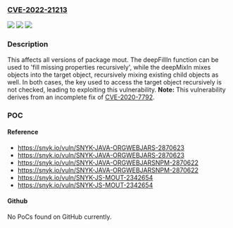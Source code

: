 ### [CVE-2022-21213](https://cve.mitre.org/cgi-bin/cvename.cgi?name=CVE-2022-21213)
![](https://img.shields.io/static/v1?label=Product&message=mout&color=blue)
![](https://img.shields.io/static/v1?label=Version&message=%3E%3D%200%20&color=brighgreen)
![](https://img.shields.io/static/v1?label=Vulnerability&message=Prototype%20Pollution&color=brighgreen)

### Description

This affects all versions of package mout. The deepFillIn function can be used to 'fill missing properties recursively', while the deepMixIn mixes objects into the target object, recursively mixing existing child objects as well. In both cases, the key used to access the target object recursively is not checked, leading to exploiting this vulnerability. **Note:** This vulnerability derives from an incomplete fix of [CVE-2020-7792](https://security.snyk.io/vuln/SNYK-JS-MOUT-1014544).

### POC

#### Reference
- https://snyk.io/vuln/SNYK-JAVA-ORGWEBJARS-2870623
- https://snyk.io/vuln/SNYK-JAVA-ORGWEBJARS-2870623
- https://snyk.io/vuln/SNYK-JAVA-ORGWEBJARSNPM-2870622
- https://snyk.io/vuln/SNYK-JAVA-ORGWEBJARSNPM-2870622
- https://snyk.io/vuln/SNYK-JS-MOUT-2342654
- https://snyk.io/vuln/SNYK-JS-MOUT-2342654

#### Github
No PoCs found on GitHub currently.

